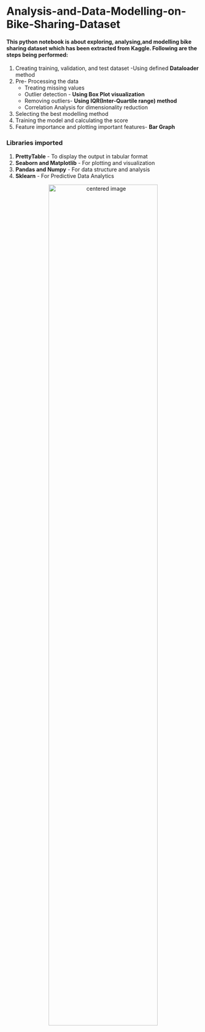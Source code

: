 # Analysis-and-Data-Modelling-on-Bike-Sharing-Dataset
#### This python notebook is about exploring, analysing,and modelling bike sharing dataset which has been extracted from Kaggle. Following are the steps being performed: ####
1. Creating training, validation, and test dataset -Using defined **Dataloader** method
2.  Pre- Processing the data
     * Treating missing values
     * Outlier detection - **Using Box Plot visualization**
     * Removing outliers- **Using IQR(Inter-Quartile range) method**
     * Correlation Analysis for dimensionality reduction
3.  Selecting the best modelling method
4.  Training the model and calculating the score
5.  Feature importance and plotting important features- **Bar Graph**

 ### Libraries imported ###
 1. **PrettyTable** - To display the output in tabular format
 2. **Seaborn and Matplotlib** - For plotting and visualization
 3. **Pandas and Numpy** - For data structure and analysis
 4. **Sklearn** - For Predictive Data Analytics

<p align ='center' width ='80%'>
    <img width ="75%" src= "https://user-images.githubusercontent.com/74041244/159947048-9fcfc6fd-3d7c-4ab1-bd8f-9ec6c25e6fff.jpg"  alt="centered image" />
</p>
 
